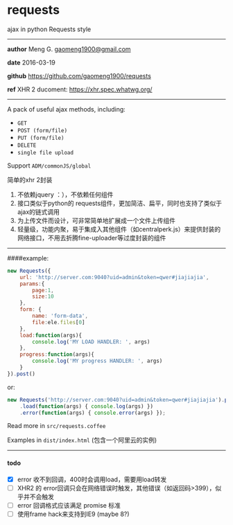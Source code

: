 # requests
ajax in python Requests style

----

**author** Meng G. <gaomeng1900@gmail.com>

**date** 2016-03-19

**github** https://github.com/gaomeng1900/requests

**ref** XHR 2 ducoment:  https://xhr.spec.whatwg.org/

----

A pack of useful ajax methods, 
including:
- `GET`
- `POST (form/file)`
- `PUT (form/file)`
- `DELETE`
- `single file upload`

Support `ADM/commonJS/global`

简单的xhr 2封装

1. 不依赖jquery ：），不依赖任何组件
2. 接口类似于python的 requests组件，更加简洁、扁平，同时也支持了类似于ajax的链式调用
3. 为上传文件而设计，可非常简单地扩展成一个文件上传组件
4. 轻量级，功能内聚，易于集成入其他组件（如centralperk.js）来提供封装的网络接口，不用去折腾fine-uploader等过度封装的组件

----

####example:
```javascript
new Requests({
    url: 'http://server.com:9040?uid=admin&token=qwer#jiajiajia',
    params:{
        page:1,
        size:10
    },
    form: {
        name: 'form-data',
        file:ele.files[0]
    },
    load:function(args){
        console.log('MY LOAD HANDLER: ', args)
    },
    progress:function(args){
        console.log('MY progress HANDLER: ', args)
    }
}).post()
```
or:
```javascript
new Requests('http://server.com:9040?uid=admin&token=qwer#jiajiajia').post()
    .load(function(args) { console.log(args) })
    .error(function(args) { console.error(args) });
```

Read more in `src/requests.coffee` 

Examples in `dist/index.html` (包含一个阿里云的实例)

----

#### todo

- [x] error 收不到回调，400时会调用load，需要用load转发
- [ ] XHR2 的 error回调只会在网络错误时触发，其他错误（如返回码>399），似乎并不会触发
- [ ] error 回调格式应该满足 promise 标准
- [ ] 使用frame hack来支持到IE9 (maybe 8?)
